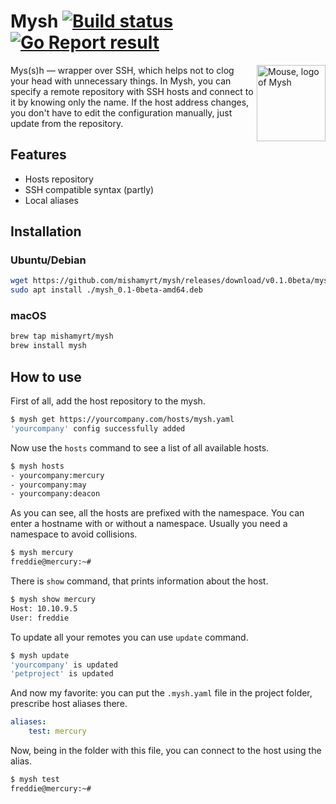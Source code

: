 # Mysh [![Build status][actions-badge]][actions]  [![Go Report result][goreport-badge]][goreport] 

<img align="right" width="110" height="122"
     alt="Mouse, logo of Mysh"
     src="https://mishamyrt.github.io/mysh/logo@2x.png">

Mys(s)h — wrapper over SSH, which helps not to clog your head with unnecessary things. In Mysh, you can specify a remote repository with SSH hosts and connect to it by knowing only the name. If the host address changes, you don't have to edit the configuration manually, just update from the repository.

## Features

* Hosts repository
* SSH compatible syntax (partly)
* Local aliases

## Installation

### Ubuntu/Debian

```sh
wget https://github.com/mishamyrt/mysh/releases/download/v0.1.0beta/mysh_0.1-0beta-amd64.deb
sudo apt install ./mysh_0.1-0beta-amd64.deb
```

### macOS

```sh
brew tap mishamyrt/mysh
brew install mysh
```

## How to use

First of all, add the host repository to the mysh.

```sh
$ mysh get https://yourcompany.com/hosts/mysh.yaml
'yourcompany' config successfully added
```

Now use the `hosts` command to see a list of all available hosts.

```sh
$ mysh hosts
- yourcompany:mercury
- yourcompany:may
- yourcompany:deacon
```

As you can see, all the hosts are prefixed with the namespace. You can enter a hostname with or without a namespace. Usually you need a namespace to avoid collisions.

```sh
$ mysh mercury
freddie@mercury:~# 
```

There is `show` command, that prints information about the host.

```sh
$ mysh show mercury
Host: 10.10.9.5
User: freddie
```

To update all your remotes you can use `update` command.

```sh
$ mysh update
'yourcompany' is updated
'petproject' is updated
```

And now my favorite: you can put the `.mysh.yaml` file in the project folder, prescribe host aliases there.

```yaml
aliases:
    test: mercury
```

Now, being in the folder with this file, you can connect to the host using the alias.

```sh
$ mysh test
freddie@mercury:~# 
```

[actions-badge]:  https://github.com/mishamyrt/mysh/workflows/build/badge.svg
[actions]:        https://github.com/mishamyrt/mysh/actions?query=workflow%3A%22build%22
[goreport-badge]: https://goreportcard.com/badge/github.com/mishamyrt/mysh
[goreport]:       https://goreportcard.com/report/github.com/mishamyrt/mysh

